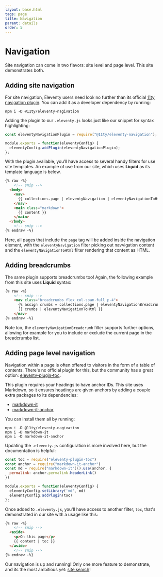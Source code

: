 ```yaml
---
layout: base.html
tags: page
title: Navigation
parent: details
order: 5
---
```


# Navigation

Site navigation can come in two flavors: site level and page level.
This site demonstrates both.

## Adding site navigation

For site navigation, Eleventy users need look no further than its official
[11ty navigation plugin](https://www.11ty.dev/docs/plugins/navigation/#navigation-plugin).
You can add it as a developer dependency by running:

```shell-session
npm i -D @11ty/eleventy-nagivation
```

Adding the plugin to our `.eleventy.js` looks just like our
snippet for syntax highlighting:

```js
const eleventyNavigationPlugin = require("@11ty/eleventy-navigation");

module.exports = function(eleventyConfig) {
  eleventyConfig.addPlugin(eleventyNavigationPlugin);
};
```

With the plugin available, you'll have access to several handy filters
for use site templates. An example of use from our site, which uses
**Liquid** as its template language is below.

```html
{% raw -%}
    <!-- snip -->
  <body>
    <nav>
      {{ collections.page | eleventyNavigation | eleventyNavigationToHtml }}
    </nav>
    <main class="markdown">
      {{ content }}
    </main>
  </body>
    <!-- snip -->
{% endraw -%}
```

Here, all pages that include the `page` tag will be added inside the
navigation element, with the `eleventyNavigation` filter picking out
navvigation content and the `eleventyNavigationToHtml` filter rendering
that content as HTML.

## Adding breadcrumbs

The same plugin supports breadcrumbs too! Again, the following example
from this site uses **Liquid** syntax:

```html
{% raw -%}
    <!-- snip -->
    <nav class="breadcrumbs flex col-span-full p-4">
      {% assign crumbs = collections.page | eleventyNavigationBreadcrumb: eleventyNavigation.key %}
      {{ crumbs | eleventyNavigationToHtml }}
    </nav>
{% endraw -%}
```

Note too, the `eleventyNavigationBreadcrumb` filter supports further options,
allowing for example for you to include or exclude the current page
in the breadcrumbs list.

## Adding page level navigation

Navigation within a page is often offered to visitors in the form of a
table of contents. There's no official plugin for this, but the community
has a great option:
[eleventy-plugin-toc](https://github.com/jdsteinbach/eleventy-plugin-toc).

This plugin requires your headings to have anchor IDs. This site uses
Markdown, so it ensures headings are given anchors by adding a couple
extra packages to its dependencies:

* [markdown-it](https://github.com/markdown-it/markdown-it)
* [markdown-it-anchor](https://www.npmjs.com/package/markdown-it-anchor)

You can install them all by running:

```shell-session
npm i -D @11ty/eleventy-nagivation
npm i -D markdown-it
npm i -D markdown-it-anchor
```

Updating the `.eleventy.js` configuration is more involved here, but
the documentation is helpful:

```js
const toc = require("eleventy-plugin-toc")
const anchor = require("markdown-it-anchor")
const md = require("markdown-it")().use(anchor, {
  permalink: anchor.permalink.headerLink()
})

module.exports = function(eleventyConfig) {
  eleventyConfig.setLibrary('md', md)
  eleventyConfig.addPlugin(toc)
};
```

Once added to `.eleventy.js`, you'll have access to another filter,
`toc`, that's demonstrated in our site with a usage like this:

```html
{% raw -%}
    <!-- snip -->
  <aside>
    <p>On this page</p>
    {{ content | toc }}
  </aside>
    <!-- snip -->
{% endraw -%}
```

Our navigation is up and running! Only one more feature to demonstrate,
and its the most ambitious yet: [site search](/search/)!
